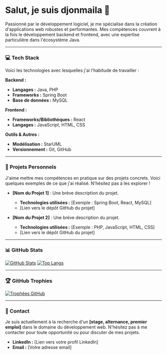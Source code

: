 # Salut, je suis djonmaila 👋

Passionné par le développement logiciel, je me spécialise dans la création d'applications web robustes et performantes. Mes compétences couvrent à la fois le développement backend et frontend, avec une expertise particulière dans l'écosystème Java.

---

### 💻 Tech Stack

Voici les technologies avec lesquelles j'ai l'habitude de travailler :

**Backend :**
* **Langages :** Java, PHP
* **Frameworks :** Spring Boot
* **Base de données :** MySQL

**Frontend :**
* **Frameworks/Bibliothèques :** React
* **Langages :** JavaScript, HTML, CSS

**Outils & Autres :**
* **Modélisation :** StarUML
* **Versionnement :** Git, GitHub

---

### 🚀 Projets Personnels

J'aime mettre mes compétences en pratique sur des projets concrets. Voici quelques exemples de ce que j'ai réalisé. N'hésitez pas à les explorer !

* **[Nom du Projet 1]** : Une brève description du projet.
    * **Technologies utilisées :** [Exemple : Spring Boot, React, MySQL]
    * [Lien vers le dépôt GitHub du projet]

* **[Nom du Projet 2]** : Une brève description du projet.
    * **Technologies utilisées :** [Exemple : PHP, JavaScript, HTML, CSS]
    * [Lien vers le dépôt GitHub du projet]

---

### 📊 GitHub Stats

[![GitHub Stats](https://github-readme-stats.vercel.app/api?username=djonmaila&show_icons=true&theme=onedark)](https://github.com/anuraghazra/github-readme-stats)
[![Top Langs](https://github-readme-stats.vercel.app/api/top-langs/?username=djonmaila&layout=compact&theme=onedark)](https://github.com/anuraghazra/github-readme-stats)

---

### 🏆 GitHub Trophies

[![Trophées GitHub](https://github-profile-trophy.vercel.app/?username=djonmaila&theme=onedark)](https://github.com/ryo-ma/github-profile-trophy)

---

### 📧 Contact

Je suis actuellement à la recherche d'un **[stage, alternance, premier emploi]** dans le domaine du développement web. N'hésitez pas à me contacter pour toute opportunité ou pour discuter de mes projets.

* **LinkedIn :** [Lien vers votre profil LinkedIn]
* **Email :** [Votre adresse email]
